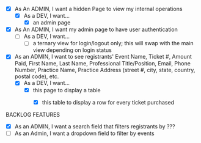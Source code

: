 - [x] As An ADMIN, I want a hidden Page to view my internal operations
	- [x] As a DEV, I want...
		- [x] an admin page
		
- [x] As An ADMIN, I want my admin page to have user authentication
    - [ ] As a DEV, I want...
        - [ ] a ternary view for login/logout only; this will swap with the main view depending on login status

- [x] As an ADMIN, I want to see registrants' Event Name, Ticket #, Amount Paid, First Name, Last Name, Professional Title/Position, Email, Phone Number, Practice Name, Practice Address (street #, city, state, country, postal code), etc.
	- [x] As a DEV, I want...
		- [x] this page to display a table
			- [x] this table to display a row for every ticket purchased


BACKLOG FEATURES
- [x] As an ADMIN, I want a search field that filters registrants by ???
- [ ] As an Admin, I want a dropdown field to filter by events
